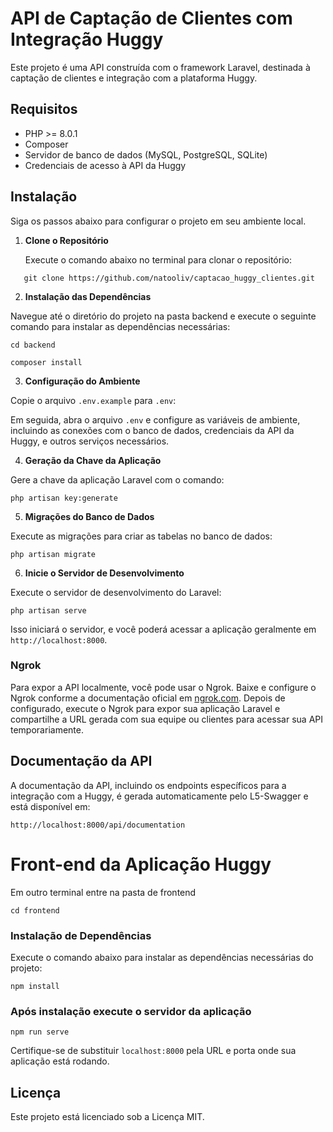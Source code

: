 # API de Captação de Clientes com Integração Huggy

Este projeto é uma API construída com o framework Laravel, destinada à captação de clientes e integração com a plataforma Huggy.

## Requisitos

- PHP >= 8.0.1
- Composer
- Servidor de banco de dados (MySQL, PostgreSQL, SQLite)
- Credenciais de acesso à API da Huggy

## Instalação

Siga os passos abaixo para configurar o projeto em seu ambiente local.

1. **Clone o Repositório**

   Execute o comando abaixo no terminal para clonar o repositório:
```
   git clone https://github.com/natooliv/captacao_huggy_clientes.git
```
2. **Instalação das Dependências**

Navegue até o diretório do projeto na pasta backend e execute o seguinte comando para instalar as dependências necessárias:
```
cd backend
```
```
composer install
```
3. **Configuração do Ambiente**

Copie o arquivo `.env.example` para `.env`:


Em seguida, abra o arquivo `.env` e configure as variáveis de ambiente, incluindo as conexões com o banco de dados, credenciais da API da Huggy, e outros serviços necessários.

4. **Geração da Chave da Aplicação**

Gere a chave da aplicação Laravel com o comando:
```
php artisan key:generate
```

5. **Migrações do Banco de Dados**

Execute as migrações para criar as tabelas no banco de dados:
```
php artisan migrate
```

6. **Inicie o Servidor de Desenvolvimento**

Execute o servidor de desenvolvimento do Laravel:
```
php artisan serve
```
Isso iniciará o servidor, e você poderá acessar a aplicação geralmente em `http://localhost:8000`.


 ### Ngrok

Para expor a API localmente, você pode usar o Ngrok. Baixe e configure o Ngrok conforme a documentação oficial em [ngrok.com](https://ngrok.com/). Depois de configurado, execute o Ngrok para expor sua aplicação Laravel e compartilhe a URL gerada com sua equipe ou clientes para acessar sua API temporariamente.

## Documentação da API

A documentação da API, incluindo os endpoints específicos para a integração com a Huggy, é gerada automaticamente pelo L5-Swagger e está disponível em:
```
http://localhost:8000/api/documentation
```

# Front-end da Aplicação Huggy
 Em outro terminal entre na pasta de frontend
 ```
cd frontend
```

### Instalação de Dependências

Execute o comando abaixo para instalar as dependências necessárias do projeto:
```
npm install
```

### Após instalação execute o servidor da aplicação 
```
npm run serve
``` 


Certifique-se de substituir `localhost:8000` pela URL e porta onde sua aplicação está rodando.

## Licença

Este projeto está licenciado sob a Licença MIT.

